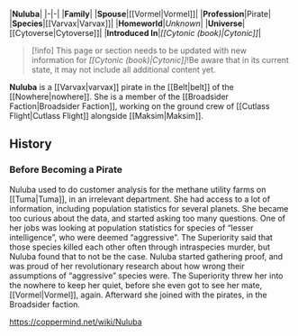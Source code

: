 |**Nuluba**|
|-|-|
|**Family**|
|**Spouse**|[[Vormel\|Vormel]]|
|**Profession**|Pirate|
|**Species**|[[Varvax\|Varvax]]|
|**Homeworld**|*Unknown*|
|**Universe**|[[Cytoverse\|Cytoverse]]|
|**Introduced In**|*[[Cytonic (book)\|Cytonic]]*|

> [!info] This page or section needs to be updated with new information for *[[Cytonic (book)\|Cytonic]]*!Be aware that in its current state, it may not include all additional content yet.

**Nuluba** is a [[Varvax\|varvax]] pirate in the [[Belt\|belt]] of the [[Nowhere\|nowhere]]. She is a member of the [[Broadsider Faction\|Broadsider Faction]], working on the ground crew of [[Cutlass Flight\|Cutlass Flight]] alongside [[Maksim\|Maksim]].

## History
### Before Becoming a Pirate
Nuluba used to do customer analysis for the methane utility farms on [[Tuma\|Tuma]], in an irrelevant department. She had access to a lot of information, including population statistics for several planets. She became too curious about the data, and started asking too many questions. One of her jobs was looking at population statistics for species of “lesser intelligence”, who were deemed “aggressive”. The Superiority said that those species killed each other often through intraspecies murder, but Nuluba found that to not be the case. Nuluba started gathering proof, and was proud of her revolutionary research about how wrong their assumptions of “aggressive” species were. The Superiority threw her into the nowhere to keep her quiet, before she even got to see her mate, [[Vormel\|Vormel]], again. Afterward she joined with the pirates, in the Broadsider faction.



https://coppermind.net/wiki/Nuluba